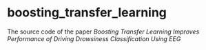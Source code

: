 # boosting_transfer_learning
The source code of the paper *Boosting Transfer Learning Improves Performance of Driving Drowsiness Classification Using EEG*
